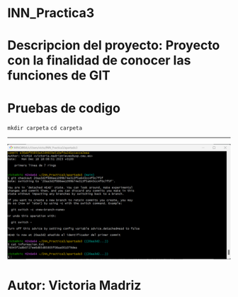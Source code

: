 # INN_Practica3
# Descripcion del proyecto: Proyecto con la finalidad de conocer las funciones de GIT
# Pruebas de codigo
`mkdir carpeta`
`cd carpeta`
_______________________________________________________________________________
![imagen](https://github.com/VicM14/INN_Practica3/blob/main/apartado3/screenshot.png)
# Autor: Victoria Madriz
